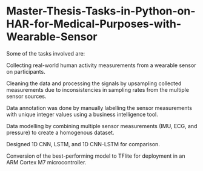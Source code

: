 # Master-Thesis-Tasks-in-Python-on-HAR-for-Medical-Purposes-with-Wearable-Sensor
Some of the tasks involved are:

Collecting real-world human activity measurements from a wearable sensor on participants.

Cleaning the data and processing the signals by upsampling collected measurements due to inconsistencies in sampling rates from the multiple sensor sources.

Data annotation was done by manually labelling the sensor measurements with unique integer values using a business intelligence tool.

Data modelling by combining multiple sensor measurements (IMU, ECG, and pressure) to create a homogenous dataset.

Designed 1D CNN, LSTM, and 1D CNN-LSTM for comparison.

Conversion of the best-performing model to TFlite for deployment in an ARM Cortex M7 microcontroller.
